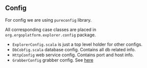 ## Config

For config we are using `pureconfig` library.

All corresponding case classes are placed in `org.ergoplatform.explorer.config` package.

* `ExplorerConfig.scala` is just a top level holder for other configs.
* `DbCobfig.scala` database config. Contains all db related info.
* `HttpConfig` web service config. Contains port and host info.
* `GrabberConfig` grabber config. See [here](06%20-%20Data%20grabber.md)